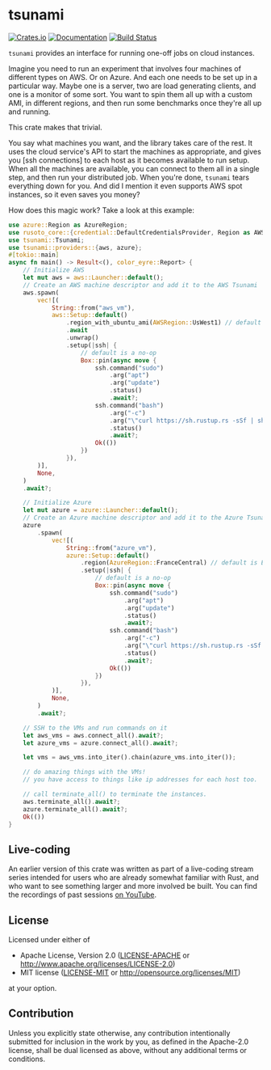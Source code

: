 # tsunami

[![Crates.io](https://img.shields.io/crates/v/tsunami.svg)](https://crates.io/crates/tsunami)
[![Documentation](https://docs.rs/tsunami/badge.svg)](https://docs.rs/tsunami/)
[![Build Status](https://dev.azure.com/jonhoo/jonhoo/_apis/build/status/tsunami?branchName=master)](https://dev.azure.com/jonhoo/jonhoo/_build/latest?definitionId=25&branchName=master)

`tsunami` provides an interface for running one-off jobs on cloud instances.

Imagine you need to run an experiment that involves four machines of different types on AWS. Or
on Azure. And each one needs to be set up in a particular way. Maybe one is a server, two are
load generating clients, and one is a monitor of some sort. You want to spin them all up with a
custom AMI, in different regions, and then run some benchmarks once they're all up and running.

This crate makes that trivial.

You say what machines you want, and the library takes care of the rest. It uses the cloud
service's API to start the machines as appropriate, and gives you [ssh connections] to each
host as it becomes available to run setup. When all the machines are available, you can connect
to them all in a single step, and then run your distributed job. When you're done, `tsunami`
tears everything down for you. And did I mention it even supports AWS spot instances, so it
even saves you money?

How does this magic work? Take a look at this example:

```rust
use azure::Region as AzureRegion;
use rusoto_core::{credential::DefaultCredentialsProvider, Region as AWSRegion};
use tsunami::Tsunami;
use tsunami::providers::{aws, azure};
#[tokio::main]
async fn main() -> Result<(), color_eyre::Report> {
    // Initialize AWS
    let mut aws = aws::Launcher::default();
    // Create an AWS machine descriptor and add it to the AWS Tsunami
    aws.spawn(
        vec![(
            String::from("aws_vm"),
            aws::Setup::default()
                .region_with_ubuntu_ami(AWSRegion::UsWest1) // default is UsEast1
                .await
                .unwrap()
                .setup(|ssh| {
                    // default is a no-op
                    Box::pin(async move {
                        ssh.command("sudo")
                            .arg("apt")
                            .arg("update")
                            .status()
                            .await?;
                        ssh.command("bash")
                            .arg("-c")
                            .arg("\"curl https://sh.rustup.rs -sSf | sh -- -y\"")
                            .status()
                            .await?;
                        Ok(())
                    })
                }),
        )],
        None,
    )
    .await?;

    // Initialize Azure
    let mut azure = azure::Launcher::default();
    // Create an Azure machine descriptor and add it to the Azure Tsunami
    azure
        .spawn(
            vec![(
                String::from("azure_vm"),
                azure::Setup::default()
                    .region(AzureRegion::FranceCentral) // default is EastUs
                    .setup(|ssh| {
                        // default is a no-op
                        Box::pin(async move {
                            ssh.command("sudo")
                                .arg("apt")
                                .arg("update")
                                .status()
                                .await?;
                            ssh.command("bash")
                                .arg("-c")
                                .arg("\"curl https://sh.rustup.rs -sSf | sh -- -y\"")
                                .status()
                                .await?;
                            Ok(())
                        })
                    }),
            )],
            None,
        )
        .await?;

    // SSH to the VMs and run commands on it
    let aws_vms = aws.connect_all().await?;
    let azure_vms = azure.connect_all().await?;

    let vms = aws_vms.into_iter().chain(azure_vms.into_iter());

    // do amazing things with the VMs!
    // you have access to things like ip addresses for each host too.

    // call terminate_all() to terminate the instances.
    aws.terminate_all().await?;
    azure.terminate_all().await?;
    Ok(())
}
```

## Live-coding

An earlier version of this crate was written as part of a live-coding stream series intended
for users who are already somewhat familiar with Rust, and who want to see something larger and
more involved be built. You can find the recordings of past sessions [on
YouTube](https://www.youtube.com/playlist?list=PLqbS7AVVErFgY2faCIYjJZv_RluGkTlKt).

## License

Licensed under either of

 * Apache License, Version 2.0
   ([LICENSE-APACHE](LICENSE-APACHE) or http://www.apache.org/licenses/LICENSE-2.0)
 * MIT license
   ([LICENSE-MIT](LICENSE-MIT) or http://opensource.org/licenses/MIT)

at your option.

## Contribution

Unless you explicitly state otherwise, any contribution intentionally submitted
for inclusion in the work by you, as defined in the Apache-2.0 license, shall be
dual licensed as above, without any additional terms or conditions.
